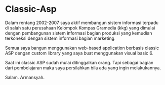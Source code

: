 # Classic-Asp

Dalam rentang 2002-2007 saya aktif membangun sistem informasi terpadu di salah satu perusahaan Kelompok Kompas Gramedia (kkg) yang dimulai dengan pembangunan sistem informasi bagian produksi yang kemudian terkoneksi dengan sistem informasi bagian marketing.

Semua saya bangun menggunakan web-based application berbasis classic ASP dengan custom library yang saya buat menggunakan visual basic 6.

Saat ini classic ASP sudah mulai ditinggalkan orang. Tapi sebagai bagian dari pembelajaran maka saya persilahkan bila ada yang ingin melakukannya.

Salam.
Armansyah. 
